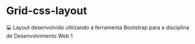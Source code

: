 # Grid-css-layout
💻 Layout desenvolvido utilizando a ferramenta Bootstrap para a disciplina de Desenvolvimento Web 1
